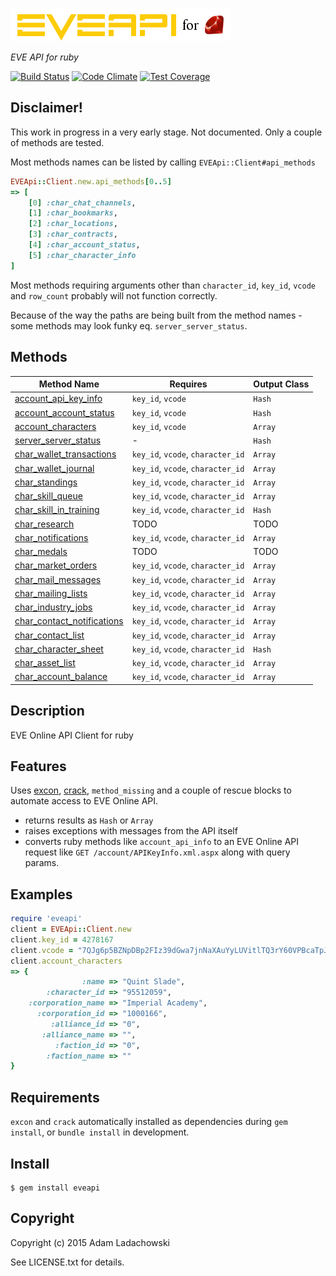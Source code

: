 ![EVEApi for ruby](https://github.com/aladac/eveapi/raw/master/doc/eveapi.png)

*EVE API for ruby*

[![Build Status](https://secure.travis-ci.org/aladac/eveapi.svg?branch=master)](https://travis-ci.org/aladac/eveapi)
[![Code Climate](https://codeclimate.com/github/aladac/eveapi/badges/gpa.svg)](https://codeclimate.com/github/aladac/eveapi)
[![Test Coverage](https://codeclimate.com/github/aladac/eveapi/badges/coverage.svg)](https://codeclimate.com/github/aladac/eveapi/coverage)

## Disclaimer!
This work in progress in a very early stage. Not documented. Only a couple of methods are tested.

Most methods names can be listed by calling `EVEApi::Client#api_methods`
```ruby
EVEApi::Client.new.api_methods[0..5]
=> [
    [0] :char_chat_channels,
    [1] :char_bookmarks,
    [2] :char_locations,
    [3] :char_contracts,
    [4] :char_account_status,
    [5] :char_character_info
]
```
Most methods requiring arguments other than `character_id`, `key_id`, `vcode` and `row_count` probably will not function correctly.

Because of the way the paths are being built from the method names - some methods may look funky eq. `server_server_status`.

## Methods

| Method Name   | Requires      |  Output Class             |
| ------------- | ------------- | ------------- |
| [account_api_key_info](https://github.com/aladac/eveapi/wiki/account_api_key_info) |  `key_id`, `vcode`  | `Hash` |
| [account_account_status](https://github.com/aladac/eveapi/wiki/account_account_status) | `key_id`, `vcode` | `Hash` |
| [account_characters](https://github.com/aladac/eveapi/wiki/account_characters) | `key_id`, `vcode` | `Array` |
| [server_server_status](https://github.com/aladac/eveapi/wiki/server_server_status) | - | `Hash` |
| [char_wallet_transactions](https://github.com/aladac/eveapi/wiki/char_wallet_transactions) | `key_id`, `vcode`, `character_id` | `Array` |
| [char_wallet_journal](https://github.com/aladac/eveapi/wiki/char_wallet_journal) | `key_id`, `vcode`, `character_id` | `Array` |
| [char_standings](https://github.com/aladac/eveapi/wiki/char_standings) | `key_id`, `vcode`, `character_id` | `Array` |
| [char_skill_queue](https://github.com/aladac/eveapi/wiki/char_skill_queue) | `key_id`, `vcode`, `character_id` | `Array` |
| [char_skill_in_training](https://github.com/aladac/eveapi/wiki/char_skill_in_training) | `key_id`, `vcode`, `character_id` | `Hash` |
| [char_research](https://github.com/aladac/eveapi/wiki/char_research) | TODO | TODO |
| [char_notifications](https://github.com/aladac/eveapi/wiki/char_notifications) | `key_id`, `vcode`, `character_id` | `Array` |
| [char_medals](https://github.com/aladac/eveapi/wiki/char_medals) | TODO | TODO |
| [char_market_orders](https://github.com/aladac/eveapi/wiki/char_market_orders)  | `key_id`, `vcode`, `character_id` | `Array` |
| [char_mail_messages](https://github.com/aladac/eveapi/wiki/char_mail_messages) | `key_id`, `vcode`, `character_id` | `Array` |
| [char_mailing_lists](https://github.com/aladac/eveapi/wiki/char_mailing_lists) | `key_id`, `vcode`, `character_id` | `Array` |
| [char_industry_jobs](https://github.com/aladac/eveapi/wiki/char_industry_jobs)  | `key_id`, `vcode`, `character_id` | `Array` |
| [char_contact_notifications](https://github.com/aladac/eveapi/wiki/char_contact_notifications)  | `key_id`, `vcode`, `character_id` | `Array` |
| [char_contact_list](https://github.com/aladac/eveapi/wiki/char_contact_list) | `key_id`, `vcode`, `character_id` | `Array` |
| [char_character_sheet](https://github.com/aladac/eveapi/wiki/char_character_sheet) | `key_id`, `vcode`, `character_id` | `Hash` |
| [char_asset_list](https://github.com/aladac/eveapi/wiki/char_asset_list) | `key_id`, `vcode`, `character_id` | `Array` |
| [char_account_balance](https://github.com/aladac/eveapi/wiki/char_account_balance)  | `key_id`, `vcode`, `character_id` | `Array` |

## Description

EVE Online API Client for ruby

## Features

Uses [excon](https://github.com/excon/excon),  [crack](https://github.com/jnunemaker/crack), `method_missing` and a couple of rescue blocks to automate access to EVE Online API.
- returns results as `Hash` or `Array`
- raises exceptions with messages from the API itself
- converts ruby methods like `account_api_info` to an EVE Online API request like `GET /account/APIKeyInfo.xml.aspx` along with query params.

## Examples

```ruby
require 'eveapi'
client = EVEApi::Client.new
client.key_id = 4278167
client.vcode = "7QJg6p5BZNpDBp2FIz39dGwa7jnNaXAuYyLUVitlTQ3rY60VPBcaTpJVfYIkiW5l"
client.account_characters
=> {
                :name => "Quint Slade",
        :character_id => "95512059",
    :corporation_name => "Imperial Academy",
      :corporation_id => "1000166",
         :alliance_id => "0",
       :alliance_name => "",
          :faction_id => "0",
        :faction_name => ""
}
```

## Requirements
`excon` and `crack` automatically installed as dependencies during `gem install`, or `bundle install` in development.

## Install

    $ gem install eveapi

## Copyright

Copyright (c) 2015 Adam Ladachowski

See LICENSE.txt for details.
